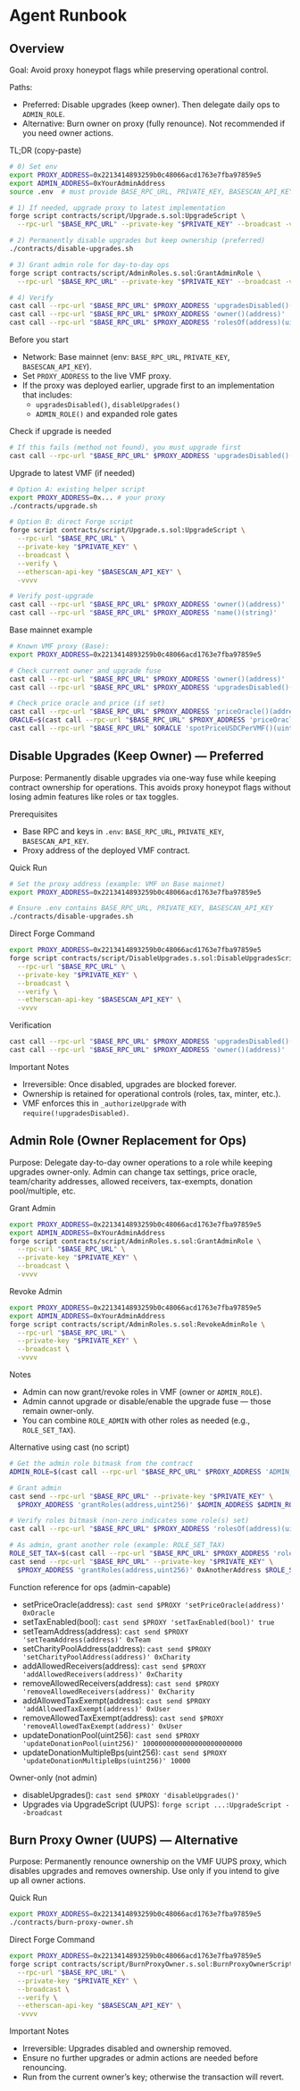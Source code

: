 # Agent Runbook

## Overview

Goal: Avoid proxy honeypot flags while preserving operational control.

Paths:
- Preferred: Disable upgrades (keep owner). Then delegate daily ops to `ADMIN_ROLE`.
- Alternative: Burn owner on proxy (fully renounce). Not recommended if you need owner actions.

TL;DR (copy-paste)
```bash
# 0) Set env
export PROXY_ADDRESS=0x2213414893259b0c48066acd1763e7fba97859e5
export ADMIN_ADDRESS=0xYourAdminAddress
source .env  # must provide BASE_RPC_URL, PRIVATE_KEY, BASESCAN_API_KEY

# 1) If needed, upgrade proxy to latest implementation
forge script contracts/script/Upgrade.s.sol:UpgradeScript \
  --rpc-url "$BASE_RPC_URL" --private-key "$PRIVATE_KEY" --broadcast -vvvv

# 2) Permanently disable upgrades but keep ownership (preferred)
./contracts/disable-upgrades.sh

# 3) Grant admin role for day-to-day ops
forge script contracts/script/AdminRoles.s.sol:GrantAdminRole \
  --rpc-url "$BASE_RPC_URL" --private-key "$PRIVATE_KEY" --broadcast -vvvv

# 4) Verify
cast call --rpc-url "$BASE_RPC_URL" $PROXY_ADDRESS 'upgradesDisabled()(bool)'
cast call --rpc-url "$BASE_RPC_URL" $PROXY_ADDRESS 'owner()(address)'
cast call --rpc-url "$BASE_RPC_URL" $PROXY_ADDRESS 'rolesOf(address)(uint256)' $ADMIN_ADDRESS
```

Before you start
- Network: Base mainnet (env: `BASE_RPC_URL`, `PRIVATE_KEY`, `BASESCAN_API_KEY`).
- Set `PROXY_ADDRESS` to the live VMF proxy.
- If the proxy was deployed earlier, upgrade first to an implementation that includes:
  - `upgradesDisabled()`, `disableUpgrades()`
  - `ADMIN_ROLE()` and expanded role gates

Check if upgrade is needed
```bash
# If this fails (method not found), you must upgrade first
cast call --rpc-url "$BASE_RPC_URL" $PROXY_ADDRESS 'upgradesDisabled()(bool)' || echo "Needs upgrade"
```

Upgrade to latest VMF (if needed)
```bash
# Option A: existing helper script
export PROXY_ADDRESS=0x... # your proxy
./contracts/upgrade.sh

# Option B: direct Forge script
forge script contracts/script/Upgrade.s.sol:UpgradeScript \
  --rpc-url "$BASE_RPC_URL" \
  --private-key "$PRIVATE_KEY" \
  --broadcast \
  --verify \
  --etherscan-api-key "$BASESCAN_API_KEY" \
  -vvvv

# Verify post-upgrade
cast call --rpc-url "$BASE_RPC_URL" $PROXY_ADDRESS 'owner()(address)'
cast call --rpc-url "$BASE_RPC_URL" $PROXY_ADDRESS 'name()(string)'
```

Base mainnet example
```bash
# Known VMF proxy (Base):
export PROXY_ADDRESS=0x2213414893259b0c48066acd1763e7fba97859e5

# Check current owner and upgrade fuse
cast call --rpc-url "$BASE_RPC_URL" $PROXY_ADDRESS 'owner()(address)'
cast call --rpc-url "$BASE_RPC_URL" $PROXY_ADDRESS 'upgradesDisabled()(bool)'

# Check price oracle and price (if set)
cast call --rpc-url "$BASE_RPC_URL" $PROXY_ADDRESS 'priceOracle()(address)'
ORACLE=$(cast call --rpc-url "$BASE_RPC_URL" $PROXY_ADDRESS 'priceOracle()(address)')
cast call --rpc-url "$BASE_RPC_URL" $ORACLE 'spotPriceUSDCPerVMF()(uint256)'
```

## Disable Upgrades (Keep Owner) — Preferred

Purpose: Permanently disable upgrades via one-way fuse while keeping contract ownership for operations. This avoids proxy honeypot flags without losing admin features like roles or tax toggles.

Prerequisites
- Base RPC and keys in `.env`: `BASE_RPC_URL`, `PRIVATE_KEY`, `BASESCAN_API_KEY`.
- Proxy address of the deployed VMF contract.

Quick Run
```bash
# Set the proxy address (example: VMF on Base mainnet)
export PROXY_ADDRESS=0x2213414893259b0c48066acd1763e7fba97859e5

# Ensure .env contains BASE_RPC_URL, PRIVATE_KEY, BASESCAN_API_KEY
./contracts/disable-upgrades.sh
```

Direct Forge Command
```bash
export PROXY_ADDRESS=0x2213414893259b0c48066acd1763e7fba97859e5
forge script contracts/script/DisableUpgrades.s.sol:DisableUpgradesScript \
  --rpc-url "$BASE_RPC_URL" \
  --private-key "$PRIVATE_KEY" \
  --broadcast \
  --verify \
  --etherscan-api-key "$BASESCAN_API_KEY" \
  -vvvv
```

Verification
```bash
cast call --rpc-url "$BASE_RPC_URL" $PROXY_ADDRESS 'upgradesDisabled()(bool)'
cast call --rpc-url "$BASE_RPC_URL" $PROXY_ADDRESS 'owner()(address)'
```

Important Notes
- Irreversible: Once disabled, upgrades are blocked forever.
- Ownership is retained for operational controls (roles, tax, minter, etc.).
- VMF enforces this in `_authorizeUpgrade` with `require(!upgradesDisabled)`.

## Admin Role (Owner Replacement for Ops)

Purpose: Delegate day-to-day owner operations to a role while keeping upgrades owner-only. Admin can change tax settings, price oracle, team/charity addresses, allowed receivers, tax-exempts, donation pool/multiple, etc.

Grant Admin
```bash
export PROXY_ADDRESS=0x2213414893259b0c48066acd1763e7fba97859e5
export ADMIN_ADDRESS=0xYourAdminAddress
forge script contracts/script/AdminRoles.s.sol:GrantAdminRole \
  --rpc-url "$BASE_RPC_URL" \
  --private-key "$PRIVATE_KEY" \
  --broadcast \
  -vvvv
```

Revoke Admin
```bash
export PROXY_ADDRESS=0x2213414893259b0c48066acd1763e7fba97859e5
export ADMIN_ADDRESS=0xYourAdminAddress
forge script contracts/script/AdminRoles.s.sol:RevokeAdminRole \
  --rpc-url "$BASE_RPC_URL" \
  --private-key "$PRIVATE_KEY" \
  --broadcast \
  -vvvv
```

Notes
- Admin can now grant/revoke roles in VMF (owner or `ADMIN_ROLE`).
- Admin cannot upgrade or disable/enable the upgrade fuse — those remain owner-only.
- You can combine `ROLE_ADMIN` with other roles as needed (e.g., `ROLE_SET_TAX`).

Alternative using cast (no script)
```bash
# Get the admin role bitmask from the contract
ADMIN_ROLE=$(cast call --rpc-url "$BASE_RPC_URL" $PROXY_ADDRESS 'ADMIN_ROLE()(uint256)')

# Grant admin
cast send --rpc-url "$BASE_RPC_URL" --private-key "$PRIVATE_KEY" \
  $PROXY_ADDRESS 'grantRoles(address,uint256)' $ADMIN_ADDRESS $ADMIN_ROLE -vvvv

# Verify roles bitmask (non-zero indicates some role(s) set)
cast call --rpc-url "$BASE_RPC_URL" $PROXY_ADDRESS 'rolesOf(address)(uint256)' $ADMIN_ADDRESS

# As admin, grant another role (example: ROLE_SET_TAX)
ROLE_SET_TAX=$(cast call --rpc-url "$BASE_RPC_URL" $PROXY_ADDRESS 'rolesOf(address)(uint256)' 0x0000000000000000000000000000000000000000 >/dev/null 2>&1; echo $((1<<0)))
cast send --rpc-url "$BASE_RPC_URL" --private-key "$PRIVATE_KEY" \
  $PROXY_ADDRESS 'grantRoles(address,uint256)' 0xAnotherAddress $ROLE_SET_TAX -vvvv
```

Function reference for ops (admin-capable)
- setPriceOracle(address): `cast send $PROXY 'setPriceOracle(address)' 0xOracle`
- setTaxEnabled(bool): `cast send $PROXY 'setTaxEnabled(bool)' true`
- setTeamAddress(address): `cast send $PROXY 'setTeamAddress(address)' 0xTeam`
- setCharityPoolAddress(address): `cast send $PROXY 'setCharityPoolAddress(address)' 0xCharity`
- addAllowedReceivers(address): `cast send $PROXY 'addAllowedReceivers(address)' 0xCharity`
- removeAllowedReceivers(address): `cast send $PROXY 'removeAllowedReceivers(address)' 0xCharity`
- addAllowedTaxExempt(address): `cast send $PROXY 'addAllowedTaxExempt(address)' 0xUser`
- removeAllowedTaxExempt(address): `cast send $PROXY 'removeAllowedTaxExempt(address)' 0xUser`
- updateDonationPool(uint256): `cast send $PROXY 'updateDonationPool(uint256)' 1000000000000000000000000`
- updateDonationMultipleBps(uint256): `cast send $PROXY 'updateDonationMultipleBps(uint256)' 10000`

Owner-only (not admin)
- disableUpgrades(): `cast send $PROXY 'disableUpgrades()'`
- Upgrades via UpgradeScript (UUPS): `forge script ...:UpgradeScript --broadcast`

## Burn Proxy Owner (UUPS) — Alternative

Purpose: Permanently renounce ownership on the VMF UUPS proxy, which disables upgrades and removes ownership. Use only if you intend to give up all owner actions.

Quick Run
```bash
export PROXY_ADDRESS=0x2213414893259b0c48066acd1763e7fba97859e5
./contracts/burn-proxy-owner.sh
```

Direct Forge Command
```bash
export PROXY_ADDRESS=0x2213414893259b0c48066acd1763e7fba97859e5
forge script contracts/script/BurnProxyOwner.s.sol:BurnProxyOwnerScript \
  --rpc-url "$BASE_RPC_URL" \
  --private-key "$PRIVATE_KEY" \
  --broadcast \
  --verify \
  --etherscan-api-key "$BASESCAN_API_KEY" \
  -vvvv
```

Important Notes
- Irreversible: Upgrades disabled and ownership removed.
- Ensure no further upgrades or admin actions are needed before renouncing.
- Run from the current owner’s key; otherwise the transaction will revert.
